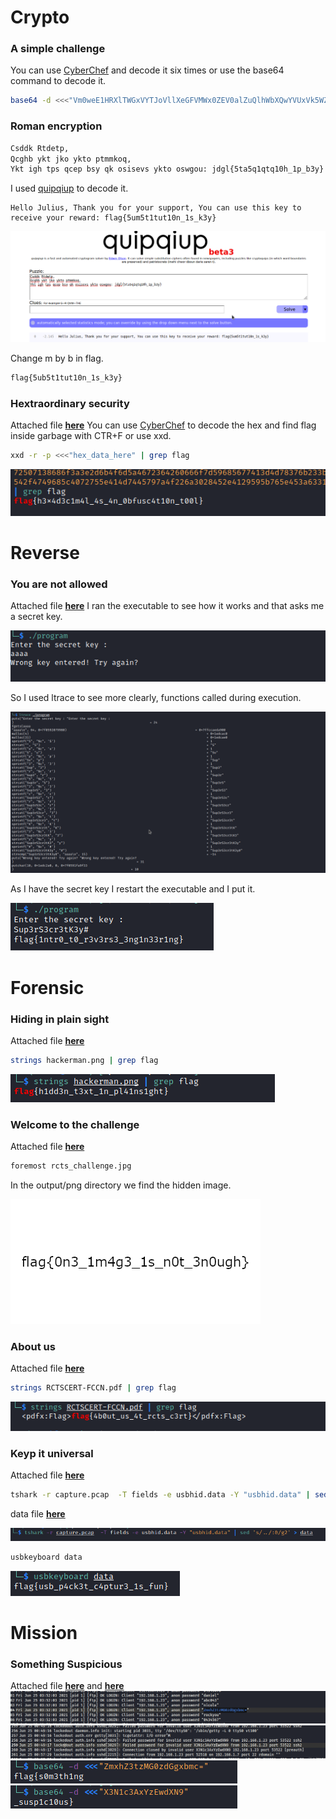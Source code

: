 # Crypto

### A simple challenge

You can use [CyberChef](http://icyberchef.com) and decode it six times or use the base64 command to decode it.

```bash
base64 -d <<<"Vm0weE1HRXlTWGxVYTJoVllXeGFVMWx0ZEV0alZuQlhWbXQwYVUxVk5WZFpWVlUxWVZaS2RHUkVXbFpOYWtVd1dWUkdSbVF4VG5GUmJHaHBVakpvVVZkc1pEUmpNV1JIWTBWb2JGSnJTbTlXYkZaM1RVWmtXR1JIZEZOTmEzQXdWbTF3WVZaWFNuTlhiVVpoVmpOU1RGa3llRk5XTVd3MlVtMXNhVkl5WTNsV1Z6QXhaREZrVmsxWVJsWmhhelZvVld4YWNrMUdjRmhOVlhSclVteEtNVmxyWkRSWFJrcFdZa1JPVjFKc2NGUlZWRXBUVm0xS1IySkZOVk5TUlVVMQ==" | base64 -d | base64 -d | base64 -d | base64 -d | base64 -d
```

### Roman encryption 
```bash
Csddk Rtdetp,
Qcghb ykt jko ykto ptmmkoq,
Ykt igh tps qcep bsy qk osisevs ykto oswgou: jdgl{5ta5q1qtq10h_1p_b3y}
```
I used [quipqiup](https://www.quipqiup.com/) to decode it.

```
Hello Julius, Thank you for your support, You can use this key to receive your reward: flag{5um5t1tut10n_1s_k3y}
```

![quip image](datas/quip.png)

Change m by b in flag.

```bash
flag{5ub5t1tut10n_1s_k3y}
```

### Hextraordinary security
Attached file **[here](datas/garbage)**
You can use [CyberChef](http://icyberchef.com) to decode the hex and find flag inside garbage with CTR+F or use xxd.

```bash
xxd -r -p <<<"hex_data_here" | grep flag
```
![Garbage image](datas/flag_garbage.png)


# Reverse

### You are not allowed 
Attached file **[here](datas/program)**
I ran the executable to see how it works and that asks me a secret key.

![rev0 image](datas/rev0.png)

So I used ltrace to see more clearly, functions called during execution.

![ltrace image](datas/strace_rev.png)

As I have the secret key I restart the executable and I put it.

![flag_rev image](datas/flag_rev.png)


# Forensic


### Hiding in plain sight 
Attached file **[here](datas/hackerman.png)**
```bash
strings hackerman.png | grep flag
```
![quip image](datas/hackerman.png)


### Welcome to the challenge 

Attached file **[here](datas/rcts_challenge.jpg)**

```bash
foremost rcts_challenge.jpg
```

In the output/png directory we find the hidden image.

![hidden image](datas/00000145.png)


### About us

Attached file **[here](datas/RCTSCERT-FCCN.pdf)**

```bash
strings RCTSCERT-FCCN.pdf | grep flag
```
![pdf image](datas/aboutus.png)


### Keyp it universal

Attached file **[here](datas/capture.pcap)**
```bash
tshark -r capture.pcap  -T fields -e usbhid.data -Y "usbhid.data" | sed 's/../:&/g2' > data
```
data file **[here](datas/data)**

![pdf image](datas/tshark.png)
```bash
usbkeyboard data
```
![pdf image](datas/usbkey.png)

# Mission

### Something Suspicious 
  Attached file **[here](datas/ftp.log)** and **[here](datas/ssh.log)**
![Garbage image](datas/startflag.png)
![Garbage image](datas/endflag.png)
![Garbage image](datas/start.png)
![Garbage image](datas/end.png)
